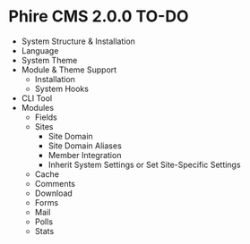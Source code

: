 Phire CMS 2.0.0 TO-DO
=====================

- System Structure & Installation
- Language
- System Theme
- Module & Theme Support
    + Installation
    + System Hooks
- CLI Tool
- Modules
    + Fields
    + Sites
        - Site Domain
        - Site Domain Aliases
        - Member Integration
        - Inherit System Settings or Set Site-Specific Settings
    + Cache
    + Comments
    + Download
    + Forms
    + Mail
    + Polls
    + Stats
